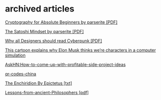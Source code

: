 # archived articles

[Cryptography for Absolute Beginners by parserite [PDF]](./medium.com-Cryptography%20for%20Absolute%20Beginners.pdf)

[The Satoshi Mindset by parserite [PDF]](./medium.com-The%20Satoshi%20Mindset%20Satoshi%20Nakamoto%20is%20a%20symbol%20of%20hope%20by%20parserite.pdf)

[Why all Designers should read Cyberpunk [PDF]](./magenta.as-Why%20All%20Designers%20Should%20Read%20Cyberpunk.pdf)

[This cartoon explains why Elon Musk thinks we’re characters in a computer simulation](simulation.html)

[AskHN:How-to-come-up-with-profitable-side-project-ideas](How-to-come-up-with-profitable-side-project-ideas.html)

[qr-codes-china](qr-codes-china.html)

[The Enchiridion By Epictetus [txt]](The-Enchiridion-By-Epictetus.txt)

[Lessons-from-ancient-Philosophers [pdf]](Lessons-from-ancient-philosphers.pdf)